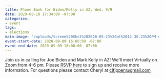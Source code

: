 ```yaml
---
title: Phone Bank for Biden/Kelly in AZ, Wed. 9/9
date: 2020-08-19 17:34:00 -07:00
categories:
- event
tags:
- elections
main-image: "/uploads/Screen%20Shot%202020-05-23%20at%2012.30.23%20PM-c4f6be.png"
event-start-date: 2020-09-09 16:00:00 -07:00
event-end-date: 2020-09-09 18:00:00 -07:00
---
```


Join us in calling for Joe Biden and Mark Kelly in AZ!
We'll meet Virtually on Zoom from 4-6 pm.
Please [RSVP here](https://docs.google.com/forms/d/e/1FAIpQLScJ-KLPAszSyKwyRr5rEip0iwIPWcRS_cGV7a-VqtyBLB0QYg/viewform) to sign up and receive more information.  For questions please contact Cheryl at clfippen@gmail.com